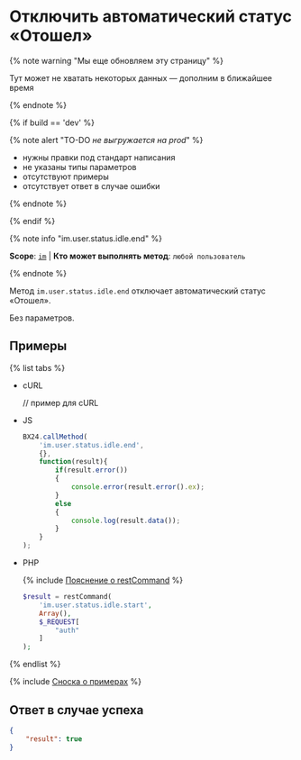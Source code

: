# Отключить автоматический статус «Отошел»

{% note warning "Мы еще обновляем эту страницу" %}

Тут может не хватать некоторых данных — дополним в ближайшее время

{% endnote %}

{% if build == 'dev' %}

{% note alert "TO-DO _не выгружается на prod_" %}

- нужны правки под стандарт написания
- не указаны типы параметров
- отсутствуют примеры
- отсутствует ответ в случае ошибки

{% endnote %}

{% endif %}

{% note info "im.user.status.idle.end" %}

**Scope**: [`im`](../../scopes/permissions.md) | **Кто может выполнять метод**: `любой пользователь`

{% endnote %}

Метод `im.user.status.idle.end` отключает автоматический статус «Отошел».

Без параметров.

## Примеры

{% list tabs %}

- cURL

    // пример для cURL

- JS

    ```js
    BX24.callMethod(
        'im.user.status.idle.end',
        {},
        function(result){
            if(result.error())
            {
                console.error(result.error().ex);
            }
            else
            {
                console.log(result.data());
            }
        }
    );
    ```

- PHP

    {% include [Пояснение о restCommand](../_includes/rest-command.md) %}

    ```php
    $result = restCommand(
        'im.user.status.idle.start',
        Array(),
        $_REQUEST[
            "auth"
        ]
    );    
    ```

{% endlist %}

{% include [Сноска о примерах](../../../_includes/examples.md) %}

## Ответ в случае успеха

```json
{
    "result": true
}
```

